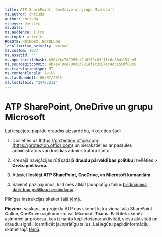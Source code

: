 ```yaml
---
title: ATP SharePoint, OneDrive un grupu Microsoft
ms.author: chrisda
author: chrisda
manager: dansimp
ms.date: ''
ms.audience: ITPro
ms.topic: article
ROBOTS: NOINDEX, NOFOLLOW
localization_priority: Normal
ms.custom: 1037
ms.assetid: ''
ms.openlocfilehash: b304f6c7d9959e49a8152c03f11c6c864a154ea5
ms.sourcegitcommit: 4b7e478ce700c0b781efec3857ac4dce5bdf00c6
ms.translationtype: MT
ms.contentlocale: lv-LV
ms.lasthandoff: 06/07/2019
ms.locfileid: "34765212"
---
```

# <a name="atp-for-sharepoint-onedrive-and-microsoft-teams"></a>ATP SharePoint, OneDrive un grupu Microsoft

Lai iespējotu papildu draudus aizsardzību, rīkojieties šādi:

1. Dodieties uz [https://protection.office.com](https://protection.office.com) un pierakstieties ar pasaules administrators vai drošības administratora kontu.

2. Kreisajā navigācijas rūtī sadaļā **draudu pārvaldības** **politiku** izvēlēties \> **Drošu pielikumu**.

3. Atlasiet **Ieslēgt ATP SharePoint, OneDrive, un Microsoft komandām**.

4. Saņemt paziņojumus, kad mēs atklāt ļaunprātīgu failus [brīdinājuma darbības politikas izveidošana](https://docs.microsoft.com/office365/securitycompliance/create-activity-alerts) .

Pilnīgas instrukcijas skatiet šajā [tēmā](https://docs.microsoft.com/office365/securitycompliance/turn-on-atp-for-spo-odb-and-teams).

**Piezīme**: saskaņā ar projektu ATP nav skenēt katru viena faila SharePoint Online, OneDrive uzņēmumam vai Microsoft Teams. Faili tiek skenēti asinhroni ar procesu, kas izmanto koplietošanas aktivitāti, viesu aktivitāti un draudu signāli identificēt ļaunprātīgu failus. Lai iegūtu papildinformāciju, skatiet šajā [tēmā](https://docs.microsoft.com/office365/securitycompliance/atp-for-spo-odb-and-teams).

